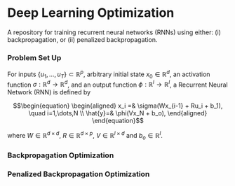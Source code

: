 # Deep Learning Optimization

A repository for training recurrent neural networks (RNNs) using either: (i) backpropagation, or (ii) penalized backpropagation.

### Problem Set Up

For inputs $\{u_1,\dots,u_T\}\subset\mathbb{R}^p$, arbitrary initial state $x_0\in\mathbb{R}^d$, an activation function $\sigma: \mathbb{R}^d\rightarrow\mathbb{R}^d$, and an output function $\phi: \mathbb{R}^l\rightarrow\mathbb{R}^l$, a Recurrent Neural Network (RNN) is defined by
```math
\begin{equation}
	\begin{aligned}
		x_i =& \sigma(Wx_{i-1} + Ru_i + b_1), \quad i=1,\dots,N \\
		\hat{y}=& \phi(Vx_N + b_o),
	\end{aligned}
\end{equation}
```
where $W\in\mathbb{R}^{d\times d}$, $R\in\mathbb{R}^{d\times p}$, $V\in\mathbb{R}^{l\times d}$ and $b_o\in\mathbb{R}^l$.

### Backpropagation Optimization




### Penalized Backpropagation Optimization